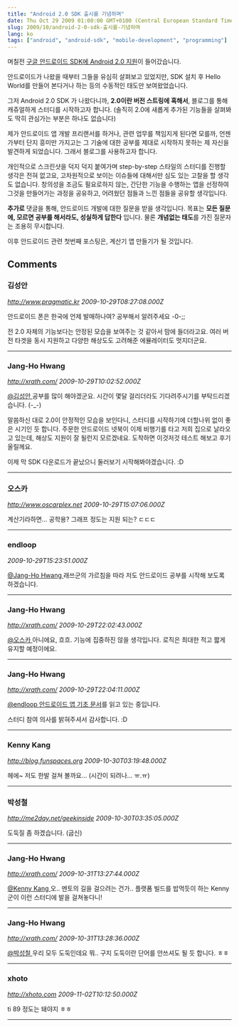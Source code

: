 ```yaml
---
title: "Android 2.0 SDK 출시를 기념하며"
date: Thu Oct 29 2009 01:00:00 GMT+0100 (Central European Standard Time)
slug: 2009/10/android-2-0-sdk-출시를-기념하며
lang: ko
tags: ["android", "android-sdk", "mobile-development", "programming"]
---
```


며칠전 [구글 안드로이드 SDK에 Android 2.0 지원](http://android-developers.blogspot.com/2009/10/announcing-android-20-support-in-sdk.html)이 들어갔습니다.

안드로이드가 나왔을 때부터 그들을 유심히 살펴보고 있었지만, SDK 설치 후 Hello World를 만들어 본다거나 하는 등의 수동적인 태도만 보여왔었습니다.

그저 Android 2.0 SDK 가 나왔다니까, **2.0이란 버전 스트링에 혹해서**, 블로그를 통해 캐쥬얼하게 스터디를 시작하고자 합니다. (솔직히 2.0에 새롭게 추가된 기능들을 살펴봐도 딱히 관심가는 부분은 하나도 없습니다)

제가 안드로이드 앱 개발 프리랜서를 하거나, 관련 업무를 책임지게 된다면 모를까, 언젠가부터 단지 흥미만 가지고는 그 기술에 대한 공부를 제대로 시작하지 못하는 제 자신을 발견하게 되었습니다. 그래서 블로그를 사용하고자 합니다.

개인적으로 스크린샷을 덕지 덕지 붙여가며 step-by-step 스타일의 스터디를 진행할 생각은 전혀 없고요, 고차원적으로 보이는 이슈들에 대해서만 심도 있는 고찰을 할 생각도 없습니다. 창의성을 조금도 필요로하지 않는, 간단한 기능을 수행하는 앱을 선정하여 그것을 만들어가는 과정을 공유하고, 어려웠던 점들과 느낀 점들을 공유할 생각입니다.

**추가로** 댓글을 통해, 안드로이드 개발에 대한 질문을 받을 생각입니다. 목표는 **모든 질문에, 모르면 공부를 해서라도, 성실하게 답한다** 입니다. 물론 **개념없는 태도**를 가진 질문자는 조용히 무시합니다.

이후 안드로이드 관련 첫번째 포스팅은, 계산기 앱 만들기가 될 것입니다.

## Comments

### 김성안
*http://www.pragmatic.kr*
*2009-10-29T08:27:08.000Z*

안드로이드 폰은 한국에 언제 발매하나여? 공부해서 알려주세요 -0-;;

전 2.0 자체의 기능보다는 안정된 모습을 보여주는 것 같아서 맘에 들더라고요. 여러 버전 타겟을 동시 지원하고 다양한 해상도도 고려해준 에뮬레이터도 멋지더군요.

---

### Jang-Ho Hwang
*http://xrath.com/*
*2009-10-29T10:02:52.000Z*

[@김성안 ](#comment-3411) 
공부를 많이 해야겠군요. 시간이 몇달 걸리더라도 기다려주시기를 부탁드리겠습니다. (-_-)

말씀하신 대로 2.0이 안정적인 모습을 보인다니, 스터디를 시작하기에 더할나위 없이 좋은 시기인 듯 합니다. 주문한 안드로이드 넷북이 이제 비행기를 타고 저희 집으로 날라오고 있는데, 해상도 지원이 잘 될런지 모르겠네요. 도착하면 이것저것 테스트 해보고 후기 올릴께요.

이제 막 SDK 다운로드가 끝났으니 둘러보기 시작해봐야겠습니다. :D

---

### 오스카
*http://www.oscarplex.net*
*2009-10-29T15:07:06.000Z*

계산기라하면... 공학용? 그래프 정도는 지원 되는? ㄷㄷㄷ

---

### endloop
*2009-10-29T15:23:51.000Z*

[@Jang-Ho Hwang ](#comment-3413) 
래쓰군의 가르침을 따라 저도 안드로이드 공부를 시작해 보도록 하겠습니다.

---

### Jang-Ho Hwang
*http://xrath.com/*
*2009-10-29T22:02:43.000Z*

[@오스카 ](#comment-3418) 
아니에요, 흐흐. 기능에 집중하진 않을 생각입니다. 로직은 최대한 적고 짧게 유지할 예정이에요.

---

### Jang-Ho Hwang
*http://xrath.com/*
*2009-10-29T22:04:11.000Z*

[@endloop ](#comment-3419) 
[안드로이드 앱 기초 문서](http://developer.android.com/guide/topics/fundamentals.html)를 읽고 있는 중입니다. 

스터디 참여 의사를 밝혀주셔서 감사합니다. :D

---

### Kenny Kang
*http://blog.funspaces.org*
*2009-10-30T03:19:48.000Z*

헤에~ 저도 한발 걸쳐 볼까요... (시간이 되려나... ㅠ.ㅠ)

---

### 박성철
*http://me2day.net/geekinside*
*2009-10-30T03:35:05.000Z*

도둑질 좀 하겠습니다. (굽신)

---

### Jang-Ho Hwang
*http://xrath.com/*
*2009-10-31T13:27:44.000Z*

[@Kenny Kang ](#comment-3436) 
오.. 멘토의 길을 걸으려는 건가.. 플랫폼 빌드를 밥먹듯이 하는 Kenny군이 이런 스터디에 발을 걸쳐놓다니!

---

### Jang-Ho Hwang
*http://xrath.com/*
*2009-10-31T13:28:36.000Z*

[@박성철 ](#comment-3437) 
우리 모두 도둑인데요 뭐.. 구지 도둑이란 단어를 안쓰셔도 될 듯 합니다. ㅎㅎ

---

### xhoto
*http://xhoto.com*
*2009-11-02T10:12:50.000Z*

ti 89 정도는 돼야지 ㅎㅎ

---
